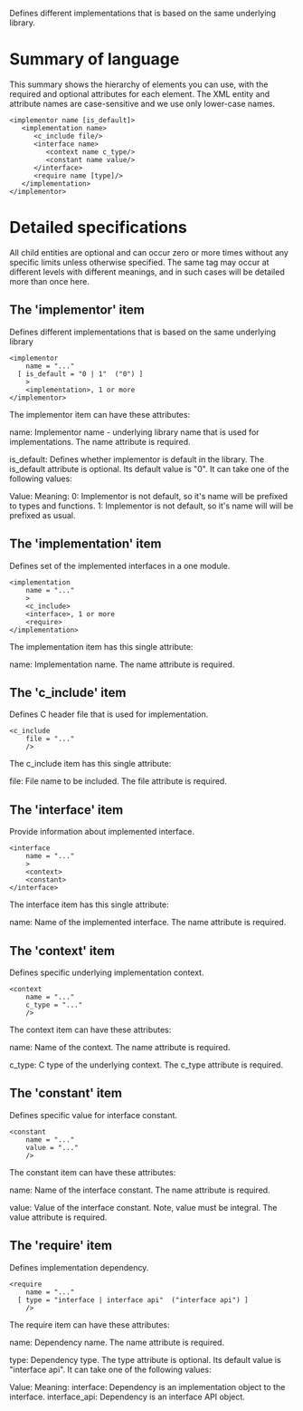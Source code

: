 Defines different implementations that is based on the same underlying
library.

Summary of language
===================

This summary shows the hierarchy of elements you can use, with the
required and optional attributes for each element.  The XML entity and
attribute names are case-sensitive and we use only lower-case names.

    <implementor name [is_default]>
       <implementation name>
          <c_include file/>
          <interface name>
             <context name c_type/>
             <constant name value/>
          </interface>
          <require name [type]/>
       </implementation>
    </implementor>

Detailed specifications
=======================

All child entities are optional and can occur zero or more times without
any specific limits unless otherwise specified.  The same tag may occur
at different levels with different meanings, and in such cases will be
detailed more than once here.

The 'implementor' item
----------------------

Defines different implementations that is based on the same underlying
library

    <implementor
        name = "..."
      [ is_default = "0 | 1"  ("0") ]
        >
        <implementation>, 1 or more
    </implementor>

The implementor item can have these attributes:

name:
    Implementor name - underlying library name that is used for
    implementations. The name attribute is required.

is_default:
    Defines whether implementor is default in the library. The is_default
    attribute is optional. Its default value is "0". It can take one of the
    following values:

Value: Meaning:
0: Implementor is not default, so it's name will be prefixed to types and functions.
1: Implementor is not default, so it's name will will be prefixed as usual.


The 'implementation' item
-------------------------

Defines set of the implemented interfaces in a one module.

    <implementation
        name = "..."
        >
        <c_include>
        <interface>, 1 or more
        <require>
    </implementation>

The implementation item has this single attribute:

name:
    Implementation name. The name attribute is required.


The 'c_include' item
--------------------

Defines C header file that is used for implementation.

    <c_include
        file = "..."
        />

The c_include item has this single attribute:

file:
    File name to be included. The file attribute is required.


The 'interface' item
--------------------

Provide information about implemented interface.

    <interface
        name = "..."
        >
        <context>
        <constant>
    </interface>

The interface item has this single attribute:

name:
    Name of the implemented interface. The name attribute is required.


The 'context' item
------------------

Defines specific underlying implementation context.

    <context
        name = "..."
        c_type = "..."
        />

The context item can have these attributes:

name:
    Name of the context. The name attribute is required.

c_type:
    C type of the underlying context. The c_type attribute is required.


The 'constant' item
-------------------

Defines specific value for interface constant.

    <constant
        name = "..."
        value = "..."
        />

The constant item can have these attributes:

name:
    Name of the interface constant. The name attribute is required.

value:
    Value of the interface constant. Note, value must be integral. The value
    attribute is required.


The 'require' item
------------------

Defines implementation dependency.

    <require
        name = "..."
      [ type = "interface | interface api"  ("interface api") ]
        />

The require item can have these attributes:

name:
    Dependency name. The name attribute is required.

type:
    Dependency type. The type attribute is optional. Its default value is
    "interface api". It can take one of the following values:

Value: Meaning:
interface: Dependency is an implementation object to the interface.
interface_api: Dependency is an interface API object.

